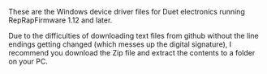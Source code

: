 These are the Windows device driver files for Duet electronics running RepRapFirmware 1.12 and later.

Due to the difficulties of downloading text files from github without the line endings getting changed (which messes up the digital signature), I recommend you download the Zip file and extract the contents to a folder on your PC.
